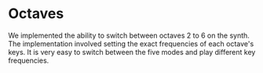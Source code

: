 # Octaves

We implemented the ability to switch between octaves 2 to 6 on the synth. The implementation involved setting the exact frequencies of each octave's keys. It is very easy to switch between the five modes and play different key frequencies.
